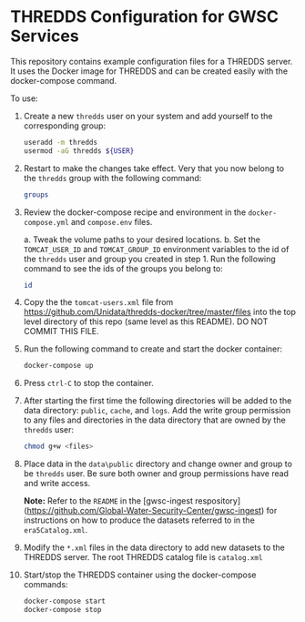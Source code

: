 # THREDDS Configuration for GWSC Services

This repository contains example configuration files for a THREDDS server. It uses the Docker image for THREDDS and can be created easily with the docker-compose command.

To use:
1. Create a new `thredds` user on your system and add yourself to the corresponding group:

    ```bash
    useradd -m thredds
    usermod -aG thredds ${USER}
    ```

2. Restart to make the changes take effect. Very that you now belong to the `thredds` group with the following command:

    ```bash
    groups
    ```
   
3. Review the docker-compose recipe and environment in the `docker-compose.yml` and `compose.env` files.
   
    a. Tweak the volume paths to your desired locations.
    b. Set the `TOMCAT_USER_ID` and `TOMCAT_GROUP_ID` environment variables to the id of the `thredds` user and group you created in step 1. Run the following command to see the ids of the groups you belong to:
   
    ```bash
    id
    ```

4. Copy the the `tomcat-users.xml` file from https://github.com/Unidata/thredds-docker/tree/master/files into the top level directory of this repo (same level as this README). DO NOT COMMIT THIS FILE.

5. Run the following command to create and start the docker container:

    ```bash
    docker-compose up
    ```

6. Press `ctrl-C` to stop the container. 
   
7. After starting the first time the following directories will be added to the data directory: `public`, `cache`, and `logs`. Add the write group permission to any files and directories in the data directory that are owned by the `thredds` user:

    ```bash
    chmod g+w <files>
    ```

8. Place data in the `data\public` directory and change owner and group to be `thredds` user. Be sure both owner and group permissions have read and write access.

   **Note:** Refer to the `README` in the [gwsc-ingest respository] (https://github.com/Global-Water-Security-Center/gwsc-ingest) for instructions on how to produce the datasets referred to in the `era5Catalog.xml`.

10. Modify the `*.xml` files in the data directory to add new datasets to the THREDDS server. The root THREDDS catalog file is `catalog.xml`

11. Start/stop the THREDDS container using the docker-compose commands:

    ```bash
    docker-compose start
    docker-compose stop
    ```
